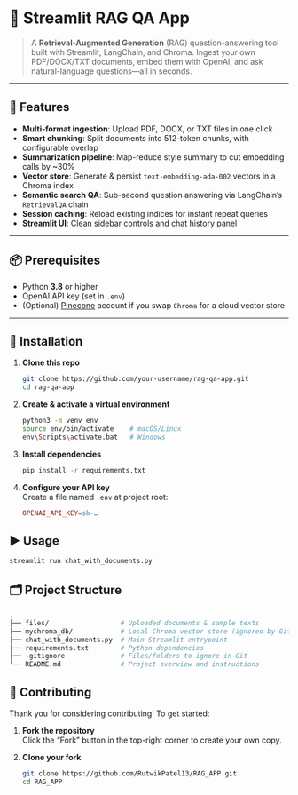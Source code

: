 # 📄 Streamlit RAG QA App

> A **Retrieval-Augmented Generation** (RAG) question-answering tool built with Streamlit, LangChain, and Chroma.
> Ingest your own PDF/DOCX/TXT documents, embed them with OpenAI, and ask natural-language questions—all in seconds.

---

## 🚀 Features

- **Multi-format ingestion**: Upload PDF, DOCX, or TXT files in one click
- **Smart chunking**: Split documents into 512-token chunks, with configurable overlap
- **Summarization pipeline**: Map-reduce style summary to cut embedding calls by ~30%
- **Vector store**: Generate & persist `text-embedding-ada-002` vectors in a Chroma index
- **Semantic search QA**: Sub-second question answering via LangChain’s `RetrievalQA` chain
- **Session caching**: Reload existing indices for instant repeat queries
- **Streamlit UI**: Clean sidebar controls and chat history panel

---

## 📦 Prerequisites

- Python **3.8** or higher
- OpenAI API key (set in `.env`)
- (Optional) [Pinecone](https://www.pinecone.io/) account if you swap `Chroma` for a cloud vector store

---

## 🔧 Installation

1. **Clone this repo**
   ```bash
   git clone https://github.com/your-username/rag-qa-app.git
   cd rag-qa-app
   ```

2. **Create & activate a virtual environment**  
   ```bash
   python3 -m venv env
   source env/bin/activate    # macOS/Linux
   env\Scripts\activate.bat   # Windows

3. **Install dependencies**  
   ```bash
   pip install -r requirements.txt

4. **Configure your API key**  
   Create a file named `.env` at project root:  
   ```ini
   OPENAI_API_KEY=sk-…

## ▶️ Usage

```bash
streamlit run chat_with_documents.py
```

## 🗂️ Project Structure

```bash
.
├── files/                  # Uploaded documents & sample texts
├── mychroma_db/            # Local Chroma vector store (ignored by Git)
├── chat_with_documents.py  # Main Streamlit entrypoint
├── requirements.txt        # Python dependencies
├── .gitignore              # Files/folders to ignore in Git
└── README.md               # Project overview and instructions
```

## 🤝 Contributing

Thank you for considering contributing! To get started:

1. **Fork the repository**  
   Click the “Fork” button in the top-right corner to create your own copy.

2. **Clone your fork**  
   ```bash
   git clone https://github.com/RutwikPatel13/RAG_APP.git
   cd RAG_APP
```